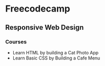 # Freecodecamp

## Responsive Web Design 
### Courses
* Learn HTML by building a Cat Photo App
* Learn Basic CSS by Building a Cafe Menu
